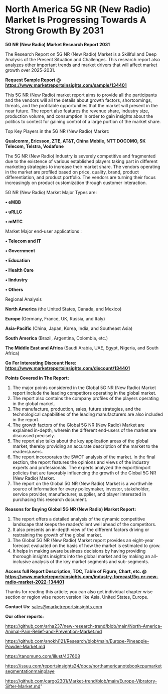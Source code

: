 # North America 5G NR (New Radio) Market Is Progressing Towards A Strong Growth By 2031

<strong>5G NR (New Radio) Market Research Report 2031</strong>

The Research Report on 5G NR (New Radio) Market is a Skillful and Deep Analysis of the Present Situation and Challenges. This research report also analyzes other important trends and market drivers that will affect market growth over 2025-2031.

<strong>Request Sample Report @ <a href=https://www.marketreportsinsights.com/sample/134401>https://www.marketreportsinsights.com/sample/134401</a></strong>

This 5G NR (New Radio) market report aims to provide all the participants and the vendors will all the details about growth factors, shortcomings, threats, and the profitable opportunities that the market will present in the near future. The report also features the revenue share, industry size, production volume, and consumption in order to gain insights about the politics to contest for gaining control of a large portion of the market share.

Top Key Players in the 5G NR (New Radio) Market:

<strong>Qualcomm, Ericsson, ZTE, AT&T, China Mobile, NTT DOCOMO, SK Telecom, Telstra, Vodafone</strong>

The 5G NR (New Radio) Industry is severely competitive and fragmented due to the existence of various established players taking part in different marketing strategies to increase their market share. The vendors operating in the market are profiled based on price, quality, brand, product differentiation, and product portfolio. The vendors are turning their focus increasingly on product customization through customer interaction.

5G NR (New Radio) Market Major Types are:

<strong>• eMBB

• uRLLC

• mMTC</strong>

Market Major end-user applications :

<strong>• Telecom and IT

• Government

• Education

• Health Care

• Iindustry

• Others</strong>

Regional Analysis

</u><strong><b>North America</b></strong> (the United States, Canada, and Mexico)

<strong><b>Europe </b></strong>(Germany, France, UK, Russia, and Italy)

<strong><b>Asia-Pacific</b></strong> (China, Japan, Korea, India, and Southeast Asia)

<strong><b>South America</b></strong> (Brazil, Argentina, Colombia, etc.)

<strong><b>The Middle East and Africa</b></strong> (Saudi Arabia, UAE, Egypt, Nigeria, and South Africa)

<strong>Go For Interesting Discount Here: <a href=https://www.marketreportsinsights.com/discount/134401>https://www.marketreportsinsights.com/discount/134401</a></strong>

<strong>Points Covered in The Report:</strong>
<ol>
  <li>The major points considered in the Global 5G NR (New Radio) Market report include the leading competitors operating in the global market.</li>
  <li>The report also contains the company profiles of the players operating in the global market.</li>
  <li>The manufacture, production, sales, future strategies, and the technological capabilities of the leading manufacturers are also included in the report.</li>
  <li>The growth factors of the Global 5G NR (New Radio) Market are explained in-depth, wherein the different end-users of the market are discussed precisely.</li>
  <li>The report also talks about the key application areas of the global market, thereby providing an accurate description of the market to the readers/users.</li>
  <li>The report incorporates the SWOT analysis of the market. In the final section, the report features the opinions and views of the industry experts and professionals. The experts analyzed the export/import policies that are favorably influencing the growth of the Global 5G NR (New Radio) Market.</li>
  <li>The report on the Global 5G NR (New Radio) Market is a worthwhile source of information for every policymaker, investor, stakeholder, service provider, manufacturer, supplier, and player interested in purchasing this research document.</li>
</ol>
<strong>Reasons for Buying Global 5G NR (New Radio) Market Report:</strong>

<ol>
  <li>The report offers a detailed analysis of the dynamic competitive landscape that keeps the reader/client well ahead of the competitors.</li>
  <li>It also presents an in-depth view of the different factors driving or restraining the growth of the global market.</li>
  <li>The Global 5G NR (New Radio) Market report provides an eight-year forecast evaluated on the basis of how the market is estimated to grow.</li>
  <li>It helps in making aware business decisions by having providing thorough insights insights into the global market and by making an all-inclusive analysis of the key market segments and sub-segments.</li>
</ol>
<strong>Access full Report Description, TOC, Table of Figure, Chart, etc. @ <a href=https://www.marketreportsinsights.com/industry-forecast/5g-nr-new-radio-market-2022-134401>https://www.marketreportsinsights.com/industry-forecast/5g-nr-new-radio-market-2022-134401</a></strong>


Thanks for reading this article; you can also get individual chapter wise section or region wise report version like Asia, United States, Europe.

<strong>Contact Us:</strong>
sales@marketreportsinsights.com

<strong>Our other reports:</strong>

<a href=https://github.com/arha237/new-research-trend/blob/main/North-America-Animal-Pain-Relief-and-Prevention-Market.md>https://github.com/arha237/new-research-trend/blob/main/North-America-Animal-Pain-Relief-and-Prevention-Market.md</a>

<a href=https://github.com/anokhi121/Research/blob/main/Europe-Pineapple-Powder-Market.md>https://github.com/anokhi121/Research/blob/main/Europe-Pineapple-Powder-Market.md</a>

<a href=https://tanomuno.com/illust/437608>https://tanomuno.com/illust/437608</a>

<a href=https://issuu.com/reportsinsights24/docs/northamericanotebookcpumarketsegmentationmainplaye>https://issuu.com/reportsinsights24/docs/northamericanotebookcpumarketsegmentationmainplaye</a>

<a href=https://github.com/cargo2301/Market-trend/blob/main/Europe-Vibratory-Sifter-Market.md>https://github.com/cargo2301/Market-trend/blob/main/Europe-Vibratory-Sifter-Market.md</a>"
